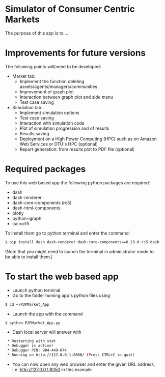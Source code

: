 # Simulator of Consumer Centric Markets

The purpose of this app is to ...

# Improvements for future versions

The following points will/need to be developed:
- Market tab:
    - Implement the function deleting assets/agents/managers/communities
    - Improvement of graph plot
    - Interaction between graph plot and side menu
    - Test case saving
- Simulation tab:
    - Implement simulation options
    - Test case saving
    - Interaction with simulation code
    - Plot of simulation progression and of results
    - Results saving
    - Deployment on a High Power Computing (HPC) such as on Amazon Web Services or DTU's HPC (optional)
    - Report generation: from results plot to PDF file (optional)

# Required packages

To use this web based app the following python packages are required:
- dash
- dash-renderer 
- dash-core-components (rc5)
- dash-html-components 
- plotly
- python-igraph
- cairocffi

To install them go to python terminal and enter the command:
```sh
$ pip install dash dash-renderer dash-core-components==0.13.0-rc5 dash-html-components plotly python-igraph cairocffi
```
(Note that you might need to launch the terminal in administrator mode to be able to install them.)

# To start the web based app

- Launch python terminal
- Go to the folder homing app's python files using
```sh
$ cd ~/P2PMarket_App
```
- Launch the app with the command
```sh
$ python P2PMarket_App.py
```
- Dash local server will answer with
```sh
 * Restarting with stat
 * Debugger is active!
 * Debugger PIN: 984-449-674
 * Running on http://127.0.0.1:8050/ (Press CTRL+C to quit)
```
- You can now open any web browser and enter the given URL address, i.e. http://127.0.0.1:8050 in this example


